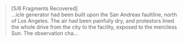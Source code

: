 >[5/6 Fragments Recovered]\
…icle generator had been built upon the San Andreas faultline, north of Los Angeles. The air had been painfully dry, and protestors lined the whole drive from the city to the facility, exposed to the merciless Sun. The observation cha…